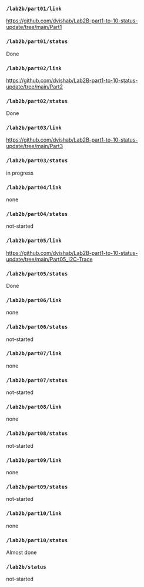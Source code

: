 ### `/lab2b/part01/link`
https://github.com/dvishab/Lab2B-part1-to-10-status-update/tree/main/Part1
### `/lab2b/part01/status`
Done
### `/lab2b/part02/link`
https://github.com/dvishab/Lab2B-part1-to-10-status-update/tree/main/Part2
### `/lab2b/part02/status`
Done
### `/lab2b/part03/link`
https://github.com/dvishab/Lab2B-part1-to-10-status-update/tree/main/Part3
### `/lab2b/part03/status`
in progress
### `/lab2b/part04/link`
none
### `/lab2b/part04/status`
not-started
### `/lab2b/part05/link`
https://github.com/dvishab/Lab2B-part1-to-10-status-update/tree/main/Part05_I2C-Trace
### `/lab2b/part05/status`
Done
### `/lab2b/part06/link`
none
### `/lab2b/part06/status`
not-started
### `/lab2b/part07/link`
none
### `/lab2b/part07/status`
not-started
### `/lab2b/part08/link`
none
### `/lab2b/part08/status`
not-started
### `/lab2b/part09/link`
none
### `/lab2b/part09/status`
not-started
### `/lab2b/part10/link`
none
### `/lab2b/part10/status`
Almost done
### `/lab2b/status`
not-started

